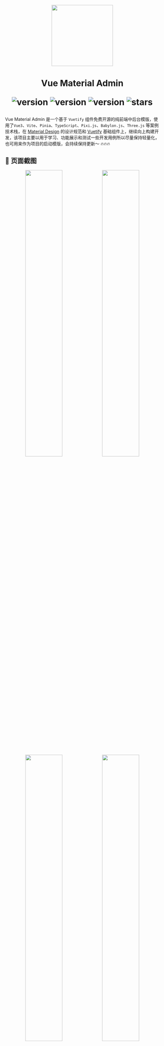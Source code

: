 <p align="center">
  <img width="200" src="https://gitee.com/chenhuajie/vue-material-admin/raw/master/src/assets/admin-logo.png">
</p>

<h1 align="center">
    Vue Material Admin
<div align="center">

![version](https://img.shields.io/badge/Vue-3.x-blue.svg)
![version](https://img.shields.io/badge/Vuetify-3.5.x-red.svg)
![version](https://img.shields.io/badge/Vite-5.x-green.svg)
![stars](https://img.shields.io/github/stars/armomu/vue-material-admin.svg?style=social&label=Stars)

</div>

</h1>


Vue Material Admin 是一个基于 `Vuetify` 组件免费开源的纯前端中后台模版，使用了`Vue3`、`Vite`、`Pinia`、`TypeScript`、`Pixi.js`、`Babylon.js`、`Three.js` 等案例技术栈，在 [Material Design](https://m3.material.io/) 的设计规范和 [Vuetify](https://vuetifyjs.com/zh-Hans/) 基础组件上，继续向上构建开发，该项目主要以用于学习、功能展示和测试一些开发用例所以尽量保持轻量化，也可用来作为项目的启动模版，会持续保持更新～ 🔥🔥🔥


## 🌻 页面截图

<p align="center">
  <img width="49%" src="https://github.com/armomu/vue-material-admin/raw/master/src/assets/tesla.png">
  <img width="49%" src="https://github.com/armomu/vue-material-admin/raw/master/src/assets/smart_house.png">
  <img width="49%" src="https://github.com/armomu/vue-material-admin/raw/master/src/assets/babylonjs.png">
  <img width="49%" src="https://github.com/armomu/vue-material-admin/raw/master/src/assets/edit_layer.png">
</p>

## 🍭 PreView

🧱Vercel需要墙！打不开的同学自行下载项目在本地开发环境预览，gitee已经不给用了

- 🌍 Vercel [https://vue-material-admin.vercel.app/](https://vue-material-admin-alpha.vercel.app/)
- 🪄 [这是个神奇的链接请不要点😁😁😁😁](https://daisy-kaliman.vercel.app/#/index/)


## 👊 TODO

[oreo-editor](https://vue-material-admin-alpha.vercel.app/#/editor/oreo-editor)

> 拖拽页面小编辑器正在开发中。。。

1. 🍳 Vuetify 组件
    - ✅ Table
    - ✅ Calendar
    - ✅ DictSelect(自动注册可枚举字典下拉框)
2. 🏡 智能家居控制组件
    - ✅ 环形控制器(支持鼠标拖动进度)
    - ✅ 360度全景图预览(其实是Babylon.js的一个API而已)
3. 🎥 [Babylonjs物理角色控制器，已经获得官方库推荐👍](https://github.com/armomu/ergoudan) 
    - ✅ 使用Havok物理引擎
    - ✅ 使用W、S、A、D键控制角色移动
    - ✅ 使用空格键跳跃
    - ✅ 上楼梯
4. 🔥 [Pixi.js捕鱼DEMO](https://chenhuajie.gitee.io/vue-material-admin/#/graphics/pixijs) 
    - ✅ 小鱼自动移动
    - ✅ 射击撒网
    - ❌ 小鱼获取新位置后旋转对应角度方向
    - ❌ 击落效果获取金币
    - ❌ 音频
5. 🐝 适配
    - ✅ 夜间模式
    - ✅ 适配移动设备(大部分适配)
    - ✅ 主题颜色修改
6. 💻 后端[参考这个](https://github.com/zclzone/isme-nest-serve)
    - ❌ Nest.js

## 📑 本地开发

> ⚠️ 本地开发需要 `nodejs 18/20` vite5不支持更低的nodejs版本

```
git clone https://github.com/armomu/vue-material-admin.git


cd vue-material-admin

# install

pnpm install

# dev

pnpm run dev

```

